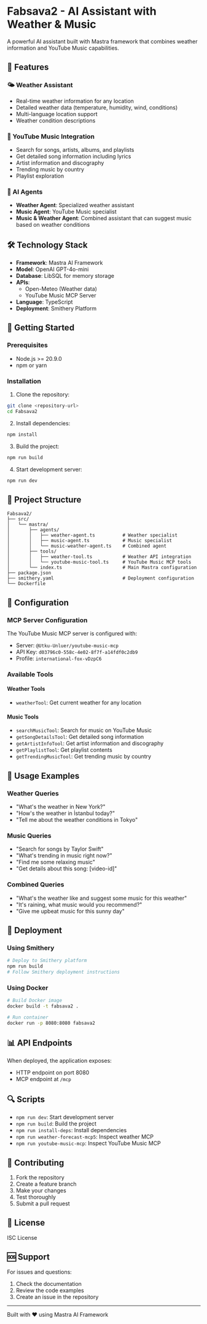 # Fabsava2 - AI Assistant with Weather & Music

A powerful AI assistant built with Mastra framework that combines weather information and YouTube Music capabilities.

## 🌟 Features

### 🌤️ Weather Assistant
- Real-time weather information for any location
- Detailed weather data (temperature, humidity, wind, conditions)
- Multi-language location support
- Weather condition descriptions

### 🎵 YouTube Music Integration
- Search for songs, artists, albums, and playlists
- Get detailed song information including lyrics
- Artist information and discography
- Trending music by country
- Playlist exploration

### 🤖 AI Agents
- **Weather Agent**: Specialized weather assistant
- **Music Agent**: YouTube Music specialist
- **Music & Weather Agent**: Combined assistant that can suggest music based on weather conditions

## 🛠️ Technology Stack

- **Framework**: Mastra AI Framework
- **Model**: OpenAI GPT-4o-mini
- **Database**: LibSQL for memory storage
- **APIs**: 
  - Open-Meteo (Weather data)
  - YouTube Music MCP Server
- **Language**: TypeScript
- **Deployment**: Smithery Platform

## 🚀 Getting Started

### Prerequisites
- Node.js >= 20.9.0
- npm or yarn

### Installation

1. Clone the repository:
```bash
git clone <repository-url>
cd Fabsava2
```

2. Install dependencies:
```bash
npm install
```

3. Build the project:
```bash
npm run build
```

4. Start development server:
```bash
npm run dev
```

## 📁 Project Structure

```
Fabsava2/
├── src/
│   └── mastra/
│       ├── agents/
│       │   ├── weather-agent.ts          # Weather specialist
│       │   ├── music-agent.ts            # Music specialist
│       │   └── music-weather-agent.ts    # Combined agent
│       ├── tools/
│       │   ├── weather-tool.ts           # Weather API integration
│       │   └── youtube-music-tool.ts     # YouTube Music MCP tools
│       └── index.ts                      # Main Mastra configuration
├── package.json
├── smithery.yaml                         # Deployment configuration
└── Dockerfile
```

## 🔧 Configuration

### MCP Server Configuration
The YouTube Music MCP server is configured with:
- Server: `@Utku-Unluer/youtube-music-mcp`
- API Key: `d03796c0-558c-4e02-8f7f-a14fdf0c2db9`
- Profile: `international-fox-vDzpC6`

### Available Tools

#### Weather Tools
- `weatherTool`: Get current weather for any location

#### Music Tools
- `searchMusicTool`: Search for music on YouTube Music
- `getSongDetailsTool`: Get detailed song information
- `getArtistInfoTool`: Get artist information and discography
- `getPlaylistTool`: Get playlist contents
- `getTrendingMusicTool`: Get trending music by country

## 🎯 Usage Examples

### Weather Queries
- "What's the weather in New York?"
- "How's the weather in İstanbul today?"
- "Tell me about the weather conditions in Tokyo"

### Music Queries
- "Search for songs by Taylor Swift"
- "What's trending in music right now?"
- "Find me some relaxing music"
- "Get details about this song: [video-id]"

### Combined Queries
- "What's the weather like and suggest some music for this weather"
- "It's raining, what music would you recommend?"
- "Give me upbeat music for this sunny day"

## 🚀 Deployment

### Using Smithery
```bash
# Deploy to Smithery platform
npm run build
# Follow Smithery deployment instructions
```

### Using Docker
```bash
# Build Docker image
docker build -t fabsava2 .

# Run container
docker run -p 8080:8080 fabsava2
```

## 📊 API Endpoints

When deployed, the application exposes:
- HTTP endpoint on port 8080
- MCP endpoint at `/mcp`

## 🔍 Scripts

- `npm run dev`: Start development server
- `npm run build`: Build the project
- `npm run install-deps`: Install dependencies
- `npm run weather-forecast-mcp5`: Inspect weather MCP
- `npm run youtube-music-mcp`: Inspect YouTube Music MCP

## 🤝 Contributing

1. Fork the repository
2. Create a feature branch
3. Make your changes
4. Test thoroughly
5. Submit a pull request

## 📄 License

ISC License

## 🆘 Support

For issues and questions:
1. Check the documentation
2. Review the code examples
3. Create an issue in the repository

---

Built with ❤️ using Mastra AI Framework
